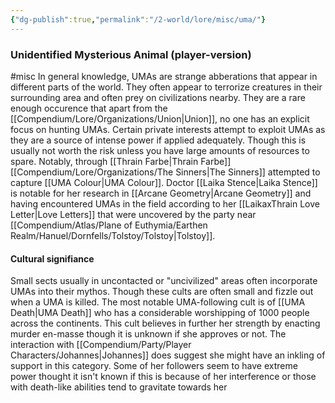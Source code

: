 ```yaml
---
{"dg-publish":true,"permalink":"/2-world/lore/misc/uma/"}
---
```



### Unidentified Mysterious Animal (player-version)
#misc 
In general knowledge, UMAs are strange abberations that appear in different parts of the world. They often appear to terrorize creatures in their surrounding area and often prey on civilizations nearby. They are a rare enough occurence that apart from the [[Compendium/Lore/Organizations/Union\|Union]], no one has an explicit focus on hunting UMAs. Certain private interests attempt to exploit UMAs as they are a source of intense power if applied adequately. Though this is usually not worth the risk unless you have large amounts of resources to spare. Notably, through [[Thrain Farbe\|Thrain Farbe]] [[Compendium/Lore/Organizations/The Sinners\|The Sinners]] attempted to capture [[UMA Colour\|UMA Colour]]. Doctor [[Laika Stence\|Laika Stence]] is notable for her research in [[Arcane Geometry\|Arcane Geometry]] and having encountered UMAs in the field according to her [[LaikaxThrain Love Letter\|Love Letters]] that were uncovered by the party near [[Compendium/Atlas/Plane of Euthymia/Earthen Realm/Hanuel/Dornfells/Tolstoy/Tolstoy\|Tolstoy]]. 

#### Cultural signifiance
Small sects usually in uncontacted or "uncivilized" areas often incorporate UMAs into their mythos. Though these cults are often small and fizzle out when a UMA is killed. The most notable UMA-following cult is of [[UMA Death\|UMA Death]] who has a considerable worshipping of 1000 people across the continents. This cult believes in further her strength by enacting murder en-masse though it is unknown if she approves or not. The interaction with [[Compendium/Party/Player Characters/Johannes\|Johannes]] does suggest she might have an inkling of support in this category. Some of her followers seem to have extreme power thought it isn't known if this is because of her interference or those with death-like abilities tend to gravitate towards her


